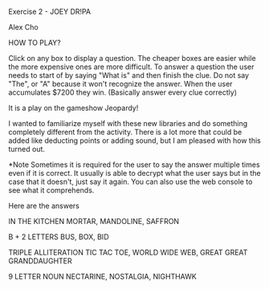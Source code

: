 Exercise 2 - JOEY DR!PA

Alex Cho

HOW TO PLAY?

Click on any box to display a question. The cheaper boxes are easier while the more expensive ones are more difficult.
To answer a question the user needs to start of by saying "What is" and then finish the clue. Do not say "The", or "A" because it won't recognize the answer.
When the user accumulates $7200 they win. (Basically answer every clue correctly)

It is a play on the gameshow Jeopardy!

I wanted to familiarize myself with these new libraries and do something completely different from the activity.
There is a lot more that could be added like deducting points or adding sound, but I am pleased with how this turned out.

*Note
Sometimes it is required for the user to say the answer multiple times even if it is correct. It usually is able to decrypt what the user says but in the case that it doesn't, just say it again. You can also use the web console to see what it comprehends.

Here are the answers

IN THE KITCHEN
MORTAR, MANDOLINE, SAFFRON

B + 2 LETTERS
BUS, BOX, BID

TRIPLE ALLITERATION
TIC TAC TOE, WORLD WIDE WEB, GREAT GREAT GRANDDAUGHTER

9 LETTER NOUN
NECTARINE, NOSTALGIA, NIGHTHAWK
